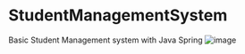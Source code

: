 # StudentManagementSystem
Basic Student Management system with Java Spring
 ![image](https://user-images.githubusercontent.com/91620498/206718994-1789c9f0-af3d-47bf-bf9b-22ec9b51aee0.png)
